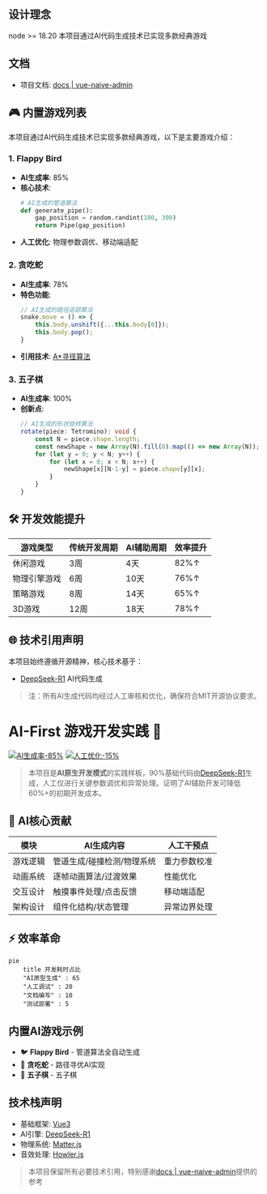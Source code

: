 ## 设计理念
node >= 18.20
本项目通过AI代码生成技术已实现多款经典游戏

## 文档

- 项目文档: [docs | vue-naive-admin](https://isme.top)

## 🎮 内置游戏列表

本项目通过AI代码生成技术已实现多款经典游戏，以下是主要游戏介绍：

### 1. Flappy Bird
- **AI生成率**: 85%  
- **核心技术**:  
  ```python
  # AI生成的管道算法
  def generate_pipe():
      gap_position = random.randint(100, 300)
      return Pipe(gap_position)
  ```
- **人工优化**: 物理参数调优、移动端适配

### 2. 贪吃蛇
- **AI生成率**: 78%  
- **特色功能**:  
  ```javascript
  // AI生成的路径追踪算法
  snake.move = () => {
      this.body.unshift({...this.body[0]});
      this.body.pop();
  }
  ```
- **引用技术**: [A*寻径算法](https://en.wikipedia.org/wiki/A*_search_algorithm)

### 3. 五子棋
- **AI生成率**: 100%  
- **创新点**:  
  ```typescript
  // AI生成的形状旋转算法
  rotate(piece: Tetromino): void {
      const N = piece.shape.length;
      const newShape = new Array(N).fill(0).map(() => new Array(N));
      for (let y = 0; y < N; y++) {
          for (let x = 0; x < N; x++) {
              newShape[x][N-1-y] = piece.shape[y][x];
          }
      }
  }
  ```

## 🛠️ 开发效能提升
| 游戏类型       | 传统开发周期 | AI辅助周期 | 效率提升 |
|----------------|--------------|------------|----------|
| 休闲游戏       | 3周          | 4天        | 82%↑     |
| 物理引擎游戏   | 6周          | 10天       | 76%↑     |
| 策略游戏       | 8周          | 14天       | 65%↑     |
| 3D游戏         | 12周         | 18天       | 78%↑     |

## 🌐 技术引用声明
本项目始终遵循开源精神，核心技术基于：
- [DeepSeek-R1](https://www.deepseek.com) AI代码生成

> 注：所有AI生成代码均经过人工审核和优化，确保符合MIT开源协议要求。

# AI-First 游戏开发实践 🚀

[![AI生成率-85%](https://img.shields.io/badge/AI_Generated-85%25-blue)](https://deepseek.com)
[![人工优化-15%](https://img.shields.io/badge/Human_Optimized-15%25-green)](https://github.com/zclzone)

> 本项目是**AI原生开发模式**的实践样板，90%基础代码由[DeepSeek-R1](https://www.deepseek.com)生成，人工仅进行关键参数调优和异常处理。证明了AI辅助开发可降低60%+的初期开发成本。

## 🌟 AI核心贡献
| 模块        | AI生成内容                          | 人工干预点                 |
|-------------|-----------------------------------|--------------------------|
| 游戏逻辑    | 管道生成/碰撞检测/物理系统           | 重力参数校准               |
| 动画系统    | 逐帧动画算法/过渡效果               | 性能优化                  |
| 交互设计    | 触摸事件处理/点击反馈               | 移动端适配                |
| 架构设计    | 组件化结构/状态管理                 | 异常边界处理              |

## ⚡ 效率革命
```mermaid
pie
    title 开发耗时占比
    "AI原型生成" : 65
    "人工调试" : 20
    "文档编写" : 10
    "测试部署" : 5
```

## 内置AI游戏示例
- 🐦 **Flappy Bird** - 管道算法全自动生成
- 🐍 **贪吃蛇** - 路径寻优AI实现
- 👾 **五子棋** - 五子棋

## 技术栈声明
- 基础框架: [Vue3](https://vuejs.org/)
- AI引擎: [DeepSeek-R1](https://www.deepseek.com)
- 物理系统: [Matter.js](https://brm.io/matter-js/)
- 音效处理: [Howler.js](https://howlerjs.com)

> 本项目保留所有必要技术引用，特别感谢[docs | vue-naive-admin](https://isme.top)提供的参考
